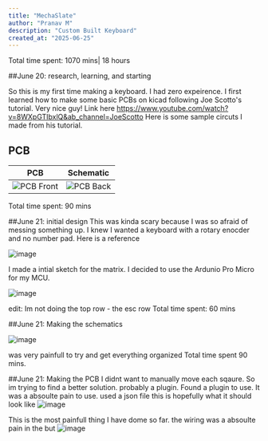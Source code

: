 ```yaml
---
title: "MechaSlate"
author: "Pranav M"
description: "Custom Built Keyboard"
created_at: "2025-06-25"
---
```


Total time spent: 1070 mins| 18 hours


##June 20: research, learning, and starting

So this is my first time making a keyboard. I had zero expeirence. I first learned how to make some basic PCBs on kicad following Joe Scotto's tutorial. Very nice guy! Link here https://www.youtube.com/watch?v=8WXpGTIbxlQ&ab_channel=JoeScotto
Here is some sample circuts I made from his tutorial.

##  PCB
PCB            |  Schematic
:-------------------------:|:-------------------------:
![PCB Front](https://github.com/user-attachments/assets/fe14e158-7bf4-4130-a9e4-d2c2ffe600b3)  |  ![PCB Back](https://github.com/user-attachments/assets/0920f8ec-823d-4420-902b-3d1fbaa8548c)

Total time spent: 90 mins

##June 21: initial design
This was kinda scary because I was so afraid of messing something up. I knew I wanted a keyboard with a rotary enocder and no number pad. Here is a reference

![image](https://github.com/user-attachments/assets/5022cb00-1b8f-4f8d-9eed-496a488ff698)

I made a intial sketch for the matrix. I decided to use the Ardunio Pro Micro for my MCU.  

![image](https://github.com/user-attachments/assets/eb706fce-0594-4e8b-9120-f8f950bf33c4)

edit: Im not doing the top row - the esc row
Total time spent: 60 mins

##June 21: Making the schematics

![image](https://github.com/user-attachments/assets/bdc40540-bcfa-4218-b22b-1539af9df3dd)


was very painfull to try and get everything organized 
Total time spent 90 mins. 


##June 21: Making the PCB
I didnt want to manually move each sqaure. So im trying to find a better solution. probably a plugin. 
Found a plugin to use. It was a absoulte pain to use. 
used a json file
this is hopefully what it should look like 
![image](https://github.com/user-attachments/assets/375b4509-4335-4047-8f0a-fa6b8db1fd74)

This is the most painfull thing I have dome so far. the wiring was a absoulte pain in the but
![image](https://github.com/user-attachments/assets/02d7488d-3670-4470-bf2a-fbd56b520ac6)
